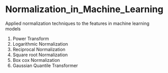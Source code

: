 # Normalization_in_Machine_Learning
Applied normalization techniques to the features in machine learning models

1. Power Transform
2. Logarithmic Normalization
3. Reciprocal Normalization
4. Square root Normalization
5. Box cox Normalization
6. Gaussian Quantile Transformer

